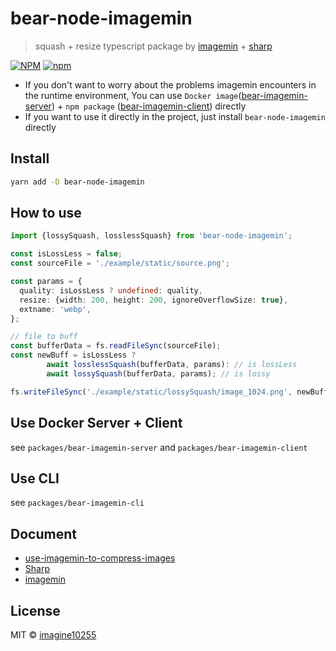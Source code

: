 # bear-node-imagemin

> squash + resize typescript package by [imagemin](https://github.com/imagemin/imagemin) + [sharp](https://github.com/lovell/sharp)

[![NPM](https://img.shields.io/npm/v/bear-node-imagemin.svg)](https://www.npmjs.com/package/bear-node-imagemin)
[![npm](https://img.shields.io/npm/dm/bear-node-imagemin.svg)](https://www.npmjs.com/package/bear-node-imagemin)

- If you don't want to worry about the problems imagemin encounters in the runtime environment,
  You can use `Docker image`([bear-imagemin-server](https://github.com/imagine10255/bear-node-imagemin/tree/master/packages/bear-imagemin-server)) + `npm package` ([bear-imagemin-client](https://github.com/imagine10255/bear-node-imagemin/tree/master/packages/bear-imagemin-client)) directly
- If you want to use it directly in the project, just install `bear-node-imagemin` directly

## Install

```bash
yarn add -D bear-node-imagemin
```


## How to use
```typescript
import {lossySquash, losslessSquash} from 'bear-node-imagemin';

const isLossLess = false;
const sourceFile = './example/static/source.png';

const params = {
  quality: isLossLess ? undefined: quality,
  resize: {width: 200, height: 200, ignoreOverflowSize: true},
  extname: 'webp',
};

// file to buff
const bufferData = fs.readFileSync(sourceFile);
const newBuff = isLossLess ?
        await losslessSquash(bufferData, params): // is lossLess
        await lossySquash(bufferData, params); // is lossy

fs.writeFileSync('./example/static/lossySquash/image_1024.png', newBuff);
```

## Use Docker Server + Client
see `packages/bear-imagemin-server` and `packages/bear-imagemin-client`


## Use CLI
see `packages/bear-imagemin-cli`



## Document

- [use-imagemin-to-compress-images](https://web.dev/i18n/zh/use-imagemin-to-compress-images/)
- [Sharp](https://github.com/lovell/sharp)
- [imagemin](https://github.com/imagemin/imagemin)

## License

MIT © [imagine10255](https://github.com/imagine10255)

